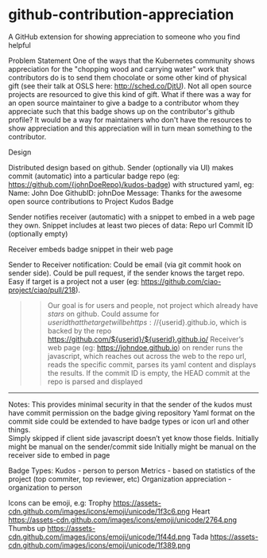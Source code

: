 # github-contribution-appreciation
A GitHub extension for showing appreciation to someone who you find helpful

Problem Statement
One of the ways that the Kubernetes community shows appreciation for the "chopping wood and carrying water" work that contributors do is to send them chocolate or some other kind of physical gift (see their talk at OSLS here: http://sched.co/DjtU). Not all open source projects are resourced to give this kind of gift. What if there was a way for an open source maintainer to give a badge to a contributor whom they appreciate such that this badge shows up on the contributor's github profile? It would be a way for maintainers who don't have the resources to show appreciation and this appreciation will in turn mean something to the contributor.

Design

Distributed design based on github.
Sender (optionally via UI) makes commit (automatic) into a particular badge repo (eg: https://github.com/{johnDoeRepo}/kudos-badge) with structured yaml, eg:
Name: John Doe
GithubID: johnDoe
Message: Thanks for the awesome open source contributions to Project Kudos Badge

Sender notifies receiver (automatic) with a snippet to embed in a web page they own. Snippet includes at least two pieces of data:
Repo url
Commit ID (optionally empty)

Receiver embeds badge snippet in their web page

Sender to Receiver notification:
Could be email (via git commit hook on sender side).
Could be pull request, if the sender knows the target repo.
Easy if target is a project not a user (eg: https://github.com/ciao-project/ciao/pull/218).

>> Our goal is for users and people, not project which already have *stars* on github.
Could assume for ${userid} that the target will be https://${userid}.github.io, which is backed by the repo https://github.com/${userid}/${userid}.github.io/ 
Receiver’s web page (eg: https://johndoe.github.io) on render runs the javascript, which reaches out across the web to the repo url, reads the specific commit, parses its yaml content and displays the results.  If the commit ID is empty, the HEAD commit at the repo is parsed and displayed

________________________

Notes:
This provides minimal security in that the sender of the kudos must have commit permission on the badge giving repository
Yaml format on the commit side could be extended to have badge types or icon url and other things.  
Simply skipped if client side javascript doesn’t yet know those fields.
Initially might be manual on the sender/commit side
Initially might be manual on the receiver side to embed in page


Badge Types:
Kudos - person to person
Metrics - based on statistics of the project (top commiter, top reviewer, etc)
Organization appreciation - organization to person

Icons can be emoji, e.g: 
Trophy https://assets-cdn.github.com/images/icons/emoji/unicode/1f3c6.png 
Heart  https://assets-cdn.github.com/images/icons/emoji/unicode/2764.png 
Thumbs up  https://assets-cdn.github.com/images/icons/emoji/unicode/1f44d.png 
Tada  https://assets-cdn.github.com/images/icons/emoji/unicode/1f389.png 